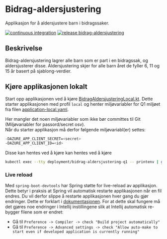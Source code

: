 # Bidrag-aldersjustering
Applikasjon for å aldersjustere barn i bidragssaker.

[![continuous integration](https://github.com/navikt/bidrag-aldersjustering/actions/workflows/deploy_q1.yaml/badge.svg)](https://github.com/navikt/bidrag-aldersjustering/actions/workflows/deploy_q1.yaml)
[![release bidrag-aldersjustering](https://github.com/navikt/bidrag-aldersjustering/actions/workflows/deploy_prod.yaml/badge.svg)](https://github.com/navikt/bidrag-aldersjustering/actions/workflows/deploy_prod.yaml)

## Beskrivelse
Bidrag-aldersjustering lagrer alle barn som er part i en bidragssak, og aldersjusterer disse. 
Aldersjustering skjer for alle barn året de fyller 6, 11 og 15 år basert på sjablong-verdier.

## Kjøre applikasjonen lokalt

Start opp applikasjonen ved å kjøre [BidragAldersjusteringLocal.kt](src/test/kotlin/no/nav/bidrag/aldersjustering/BidragAldersjusteringLocal.kt).
Dette starter applikasjonen med profil `local` og henter miljøvariabler for Q1 miljøet fra filen [application-local.yaml](src/test/resources/application-local.yaml).

Her mangler det noen miljøvariabler som ikke bør committes til Git (Miljøvariabler for passord/secret osv).<br/>
Når du starter applikasjon må derfor følgende miljøvariabl(er) settes:
```bash
-DAZURE_APP_CLIENT_SECRET=<secret>
-DAZURE_APP_CLIENT_ID=<id>
```
Disse kan hentes ved å kjøre kan hentes ved å kjøre 
```bash
kubectl exec --tty deployment/bidrag-aldersjustering-q1 -- printenv | grep -e AZURE_APP_CLIENT_ID -e AZURE_APP_CLIENT_SECRET
```

### Live reload
Med `spring-boot-devtools` har Spring støtte for live-reload av applikasjon. Dette betyr i praksis at Spring vil automatisk restarte applikasjonen når en fil endres. Du vil derfor slippe å restarte applikasjonen hver gang du gjør endringer. Dette er forklart i [dokumentasjonen](https://docs.spring.io/spring-boot/docs/1.5.16.RELEASE/reference/html/using-boot-devtools.html#using-boot-devtools-restart).
For at dette skal fungere må det gjøres noe endringer i Intellij instillingene slik at Intellij automatisk re-bygger filene som er endret:

* Gå til `Preference -> Compiler -> check "Build project automatically"`
* Gå til `Preference -> Advanced settings -> check "Allow auto-make to start even if developed application is currently running"`